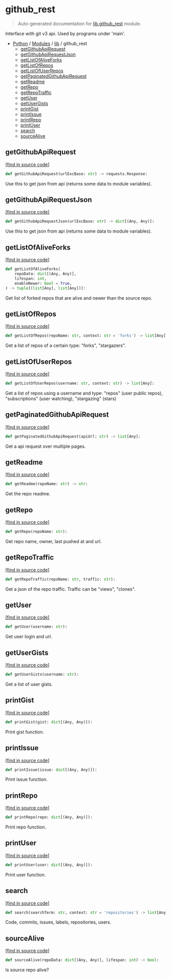 # github_rest

> Auto-generated documentation for [lib.github_rest](../../lib/github_rest.py) module.

Interface with git v3 api. Used by programs under 'main'.

- [Python](../README.md#python-index) / [Modules](../README.md#python-modules) / [lib](index.md#lib) / github_rest
    - [getGithubApiRequest](#getgithubapirequest)
    - [getGithubApiRequestJson](#getgithubapirequestjson)
    - [getListOfAliveForks](#getlistofaliveforks)
    - [getListOfRepos](#getlistofrepos)
    - [getListOfUserRepos](#getlistofuserrepos)
    - [getPaginatedGithubApiRequest](#getpaginatedgithubapirequest)
    - [getReadme](#getreadme)
    - [getRepo](#getrepo)
    - [getRepoTraffic](#getrepotraffic)
    - [getUser](#getuser)
    - [getUserGists](#getusergists)
    - [printGist](#printgist)
    - [printIssue](#printissue)
    - [printRepo](#printrepo)
    - [printUser](#printuser)
    - [search](#search)
    - [sourceAlive](#sourcealive)

## getGithubApiRequest

[[find in source code]](../../lib/github_rest.py#L34)

```python
def getGithubApiRequest(urlExcBase: str) -> requests.Response:
```

Use this to get json from api (returns some data to module variables).

## getGithubApiRequestJson

[[find in source code]](../../lib/github_rest.py#L25)

```python
def getGithubApiRequestJson(urlExcBase: str) -> dict[(Any, Any)]:
```

Use this to get json from api (returns some data to module variables).

## getListOfAliveForks

[[find in source code]](../../lib/github_rest.py#L62)

```python
def getListOfAliveForks(
    repoData: dict[(Any, Any)],
    lifespan: int,
    enableNewer: bool = True,
) -> tuple[(list[Any], list[Any])]:
```

Get list of forked repos that are alive and newer than the source repo.

## getListOfRepos

[[find in source code]](../../lib/github_rest.py#L57)

```python
def getListOfRepos(repoName: str, context: str = 'forks') -> list[Any]:
```

Get a list of repos of a certain type: "forks", "stargazers".

## getListOfUserRepos

[[find in source code]](../../lib/github_rest.py#L77)

```python
def getListOfUserRepos(username: str, context: str) -> list[Any]:
```

Get a list of repos using a username and type: "repos"
(user public repos), "subscriptions" (user watching), "stargazing" (stars)

## getPaginatedGithubApiRequest

[[find in source code]](../../lib/github_rest.py#L84)

```python
def getPaginatedGithubApiRequest(apiUrl: str) -> list[Any]:
```

Get a api request over multiple pages.

## getReadme

[[find in source code]](../../lib/github_rest.py#L120)

```python
def getReadme(repoName: str) -> str:
```

Get the repo readme.

## getRepo

[[find in source code]](../../lib/github_rest.py#L115)

```python
def getRepo(repoName: str):
```

Get repo name, owner, last pushed at and url.

## getRepoTraffic

[[find in source code]](../../lib/github_rest.py#L105)

```python
def getRepoTraffic(repoName: str, traffic: str):
```

Get a json of the repo traffic. Traffic can be "views", "clones".

## getUser

[[find in source code]](../../lib/github_rest.py#L110)

```python
def getUser(username: str):
```

Get user login and url.

## getUserGists

[[find in source code]](../../lib/github_rest.py#L139)

```python
def getUserGists(username: str):
```

Get a list of user gists.

## printGist

[[find in source code]](../../lib/github_rest.py#L159)

```python
def printGist(gist: dict[(Any, Any)]):
```

Print gist function.

## printIssue

[[find in source code]](../../lib/github_rest.py#L144)

```python
def printIssue(issue: dict[(Any, Any)]):
```

Print issue function.

## printRepo

[[find in source code]](../../lib/github_rest.py#L166)

```python
def printRepo(repo: dict[(Any, Any)]):
```

Print repo function.

## printUser

[[find in source code]](../../lib/github_rest.py#L153)

```python
def printUser(user: dict[(Any, Any)]):
```

Print user function.

## search

[[find in source code]](../../lib/github_rest.py#L132)

```python
def search(searchTerm: str, context: str = 'repositories') -> list[Any]:
```

Code, commits, issues, labels, repositories, users.

## sourceAlive

[[find in source code]](../../lib/github_rest.py#L48)

```python
def sourceAlive(repoData: dict[(Any, Any)], lifespan: int) -> bool:
```

Is source repo alive?

